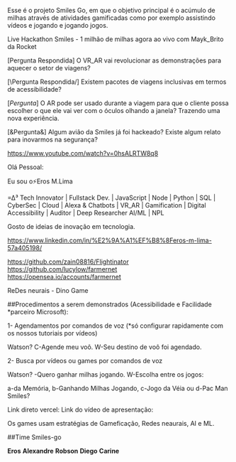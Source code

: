 Esse é o projeto Smiles Go, em que o objetivo principal é o acúmulo de milhas através de atividades gamificadas como por exemplo assistindo vídeos e jogando e jogando jogos.




Live Hackathon Smiles - 1 milhão de milhas agora ao vivo com Mayk_Brito da Rocket 


[Pergunta Respondida] O VR_AR vai revolucionar as demonstrações para aquecer o setor de viagens? 



[\Pergunta Respondida/] Existem pacotes de viagens inclusivas em termos de acessibilidade?


[*Pergunta*] O AR pode ser usado durante a viagem para que o cliente possa escolher o que ele vai ver com o óculos olhando a janela? Trazendo uma nova experiência.



[&Pergunta&] Algum avião da Smiles já foi hackeado? Existe algum relato para inovarmos na segurança? 

https://www.youtube.com/watch?v=0hsALRTW8q8







Olá Pessoal:

Eu sou o⚡️Eros M.Lima

=∆³ Tech Innovator |  Fullstack Dev.  | JavaScript |  Node  | Python  | SQL  | CyberSec |  Cloud  | Alexa & Chatbots |  VR_AR | Gamification |  Digital Accessibility  | Auditor  | Deep Researcher AI/ML | NPL

Gosto de ideias de inovação em tecnologia.

https://www.linkedin.com/in/%E2%9A%A1%EF%B8%8Feros-m-lima-57a405198/










https://github.com/zain08816/Flightinator
https://github.com/lucylow/farmernet
https://opensea.io/accounts/farmernet


ReDes neurais - Dino Game 







##Procedimentos a serem demonstrados (Acessibilidade e Facilidade *parceiro Microsoft):


1- Agendamentos por comandos de voz (*só configurar rapidamente com os nossos tutoriais por vídeos)

Watson? 
C-Agende meu voô.
W-Seu destino de voô foi agendado.



2- Busca por vídeos ou games por comandos de voz

Watson?
-Quero ganhar milhas jogando.
W-Escolha entre os jogos:

a-da Memória,
b-Ganhando Milhas Jogando,
c-Jogo da Véia ou 
d-Pac Man Smiles?




Link direto vercel: 
Link do vídeo de apresentação: 



Os games usam estratégias de Gameficação, Redes neaurais, AI e ML.



##Time Smiles-go 

**Eros**
**Alexandre**
**Robson**
**Diego**
**Carine**


